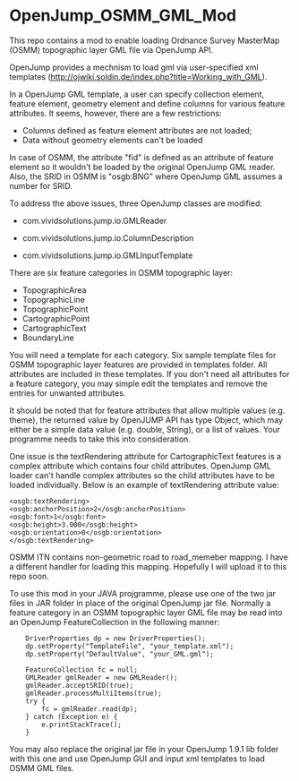 # OpenJump_OSMM_GML_Mod

This repo contains a mod to enable loading Ordnance Survey MasterMap (OSMM) topographic layer GML file via OpenJump API.

OpenJump provides a mechnism to load gml via user-specified xml templates (http://ojwiki.soldin.de/index.php?title=Working_with_GML). 

In a OpenJump GML template, a user can specify collection element, feature element, geometry element and define columns for various feature attributes. It seems, however, there are a few restrictions:
- Columns defined as feature element attributes are not loaded; 
- Data without geometry elements can't be loaded

In case of OSMM, the attribute "fid" is defined as an attribute of feature element so it wouldn't be loaded by the original OpenJump GML reader. Also, the SRID in OSMM is "osgb:BNG" where OpenJump GML assumes a number for SRID.

To address the above issues, three OpenJump classes are modified:

- com.vividsolutions.jump.io.GMLReader

- com.vividsolutions.jump.io.ColumnDescription

- com.vividsolutions.jump.io.GMLInputTemplate

There are six feature categories in OSMM topographic layer:

- TopographicArea
- TopographicLine
- TopographicPoint
- CartographicPoint
- CartographicText
- BoundaryLine

You will need a template for each category. Six sample template files for OSMM topographic layer features are provided in templates folder. All attributes are included in these templates. If you don't need all attributes for a feature category, you may simple edit the templates and remove the entries for unwanted attributes.

It should be noted that for feature attributes that allow multiple values (e.g. theme), the returned value by OpenJUMP API has type Object, which may either be a simple data value (e.g. double, String), or a list of values. Your programme needs to take this into consideration.

One issue is the textRendering attribute for CartographicText features is a complex attribute which contains four child attributes. OpenJump GML loader can't handle complex attributes so the child attributes have to be loaded individually. Below is an example of textRendering attribute value:

	<osgb:textRendering>
	<osgb:anchorPosition>2</osgb:anchorPosition>
	<osgb:font>1</osgb:font>
	<osgb:height>3.000</osgb:height>
	<osgb:orientation>0</osgb:orientation>
	</osgb:textRendering>

OSMM ITN contains non-geometric road to road_memeber mapping. I have a different handler for loading this mapping. Hopefully I will upload it to this repo soon.

To use this mod in your JAVA projgramme, please use one of the two jar files in JAR folder in place of the original OpenJump jar file. Normally a feature category in an OSMM topographic layer GML file may be read into an OpenJump FeatureCollection in the following manner:

		DriverProperties dp = new DriverProperties();
		dp.setProperty("TemplateFile", "your_template.xml");
		dp.setProperty("DefaultValue", "your_GML.gml");
		
		FeatureCollection fc = null;
		GMLReader gmlReader = new GMLReader();
		gmlReader.acceptSRID(true);
		gmlReader.processMultiItems(true);
		try {
			fc = gmlReader.read(dp);
		} catch (Exception e) {
			e.printStackTrace();
		}

You may also replace the original jar file in your OpenJump 1.9.1 lib folder with this one and use OpenJump GUI and input xml templates to load OSMM GML files.
